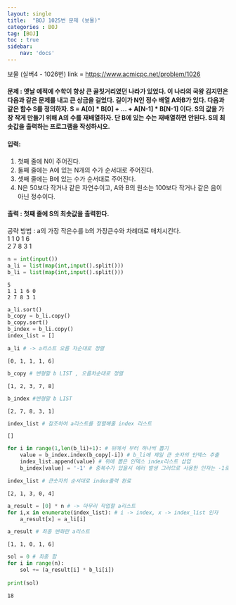 ```yaml
---
layout: single
title:  "BOJ 1025번 문제 (보물)"
categories : BOJ
tag: [BOJ]
toc : true
sidebar:
    nav: 'docs'
---
```




보물 (실버4 - 1026번)
link = https://www.acmicpc.net/problem/1026

#### 문제  : 옛날 예적에 수학이 항상 큰 골칫거리였던 나라가 있었다. 이 나라의 국왕 김지민은 다음과 같은 문제를 내고 큰 상금을 걸었다. 길이가 N인 정수 배열 A와B가 있다. 다음과 같은 함수 S를 정의하자. S = A[0] * B[0] + ... + A[N-1] * B[N-1] 이다. S의 값을 가장 작게 만들기 위해 A의 수를 재배열하자. 단 B에 있는 수는 재배열하면 안된다. S의 최솟값을 출력하는 프로그램을 작성하시오.

#### 입력:
1. 첫째 줄에 N이 주어진다. 
2. 둘째 줄에는 A에 있는 N개의 수가 순서대로 주어진다.
3. 셋째 줄에는 B에 있는 수가 순서대로 주어진다. 
4. N은 50보다 작거나 같은 자연수이고, A와 B의 원소는 100보다 작거나 같은 음이 아닌 정수이다.

#### 출력 : 첫째 줄에 S의 최솟값을 출력한다.

공략 방법 : a의 가장 작은수를 b의 가장큰수와 차례대로 매치시킨다.<br>
1 1 0 1 6<br>
2 7 8 3 1<br>


```python
n = int(input())
a_li = list(map(int,input().split()))
b_li = list(map(int,input().split()))

```

    5
    1 1 1 6 0
    2 7 8 3 1



```python
a_li.sort()
b_copy = b_li.copy()
b_copy.sort()
b_index = b_li.copy()
index_list = []
```


```python
a_li # -> a리스트 오름 차순대로 정렬
```




    [0, 1, 1, 1, 6]




```python
b_copy # 변형할 b LIST , 오름차순대로 정렬
```




    [1, 2, 3, 7, 8]




```python
b_index #변형할 b LIST
```




    [2, 7, 8, 3, 1]




```python
index_list # 참조하여 a리스트를 정렬해줄 index 리스트
```




    []




```python
for i in range(1,len(b_li)+1): # 뒤에서 부터 하나씩 뽑기
    value = b_index.index(b_copy[-i]) # b_li에 제일 큰 숫자의 인덱스 추출
    index_list.append(value) # 위에 뽑은 인덱스 index리스트 삽입
    b_index[value] = '-1' # 중복수가 있을시 에러 발생 그러므로 사용한 인자는 -1로 변환
```


```python
index_list # 큰숫자의 순서대로 index출력 완료 
```




    [2, 1, 3, 0, 4]




```python
a_result = [0] * n # -> 마무리 작업할 a리스트
for i,x in enumerate(index_list): # i -> index, x -> index_list 인자
    a_result[x] = a_li[i]
```


```python
a_result # 최종 변화한 a리스트
```




    [1, 1, 0, 1, 6]




```python
sol = 0 # 최종 합
for i in range(n):
    sol += (a_result[i] * b_li[i])
    
print(sol)
```

    18



```python

```
